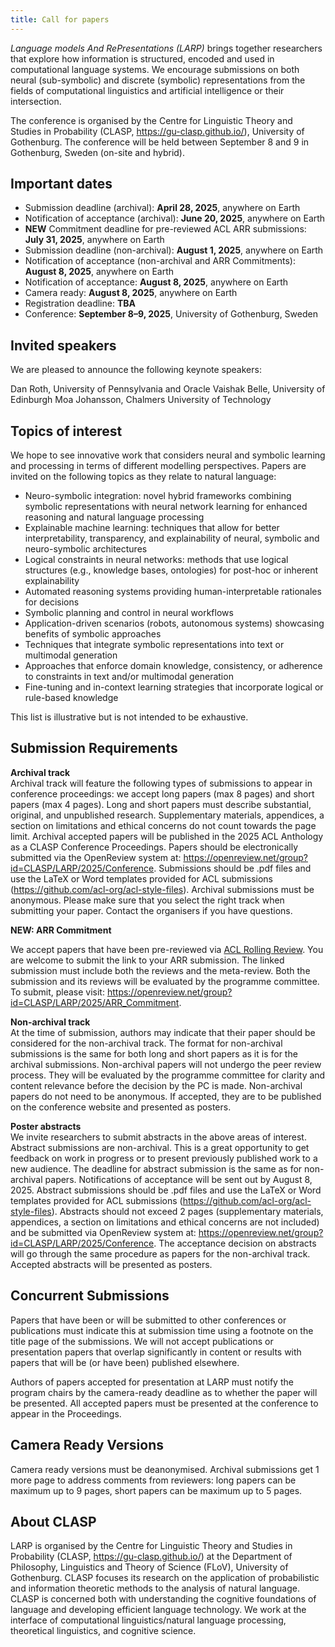 ```yaml
---
title: Call for papers
---
```



*Language models And RePresentations (LARP)* brings together researchers that explore how information is structured, encoded and used in computational language systems. We encourage submissions on both neural (sub-symbolic) and discrete (symbolic) representations from the fields of computational linguistics and artificial intelligence or their intersection.

The conference is organised by the Centre for Linguistic Theory and Studies in Probability (CLASP, https://gu-clasp.github.io/), University of Gothenburg. The conference will be held between September 8 and 9 in Gothenburg, Sweden (on-site and hybrid).


Important dates
----
- Submission deadline (archival): **April 28, 2025**, anywhere on Earth
- Notification of acceptance (archival): **June 20, 2025**, anywhere on Earth
- **NEW** Commitment deadline for pre-reviewed ACL ARR submissions: **July 31, 2025**, anywhere on Earth
- Submission deadline (non-archival): **August 1, 2025**, anywhere on Earth
- Notification of acceptance (non-archival and ARR Commitments): **August 8, 2025**, anywhere on Earth
- Notification of acceptance: **August 8, 2025**, anywhere on Earth
- Camera ready: **August 8, 2025**, anywhere on Earth
- Registration deadline: **TBA**
- Conference: **September 8–9, 2025**, University of Gothenburg, Sweden


Invited speakers
----
We are pleased to announce the following keynote speakers:

Dan Roth, University of Pennsylvania and Oracle
Vaishak Belle, University of Edinburgh
Moa Johansson, Chalmers University of Technology 


Topics of interest
----
We hope to see innovative work that considers neural and symbolic learning and processing in terms of different modelling perspectives. Papers are invited on the following topics as they relate to natural language: 

- Neuro-symbolic integration: novel hybrid frameworks combining symbolic representations with neural network learning for enhanced reasoning and natural language processing 
- Explainable machine learning: techniques that allow for better interpretability, transparency, and explainability of neural, symbolic and neuro-symbolic architectures  
- Logical constraints in neural networks: methods that use logical structures (e.g., knowledge bases, ontologies) for post-hoc or inherent explainability  
- Automated reasoning systems providing human-interpretable rationales for decisions  
- Symbolic planning and control in neural workflows    
- Application-driven scenarios (robots, autonomous systems) showcasing benefits of symbolic approaches  
- Techniques that integrate symbolic representations into text or multimodal generation  
- Approaches that enforce domain knowledge, consistency, or adherence to constraints in text and/or multimodal generation  
- Fine-tuning and in-context learning strategies that incorporate logical or rule-based knowledge  

This list is illustrative but is not intended to be exhaustive.

Submission Requirements
----

**Archival track**  
Archival track will feature the following types of submissions to appear in conference proceedings: we accept long papers (max 8 pages) and short papers (max 4 pages). Long and short papers must describe substantial, original, and unpublished research. Supplementary materials, appendices, a section on limitations and ethical concerns do not count towards the page limit. Archival accepted papers will be published in the 2025 ACL Anthology as a CLASP Conference Proceedings. Papers should be electronically submitted via the OpenReview system at: https://openreview.net/group?id=CLASP/LARP/2025/Conference. Submissions should be .pdf files and use the LaTeX or Word templates provided for ACL submissions (<https://github.com/acl-org/acl-style-files>). Archival submissions must be anonymous. Please make sure that you select the right track when submitting your paper. Contact the organisers if you have questions.

**NEW: ARR Commitment**  

We accept papers that have been pre-reviewed via [ACL Rolling Review](https://aclrollingreview.org). You are welcome to submit the link to your ARR submission. The linked submission must include both the reviews and the meta-review. Both the submission and its reviews will be evaluated by the programme committee. To submit, please visit: https://openreview.net/group?id=CLASP/LARP/2025/ARR_Commitment.

**Non-archival track**  
At the time of submission, authors may indicate that their paper should be considered for the non-archival track. The format for non-archival submissions is the same for both long and short papers as it is for the archival submissions. Non-archival papers will not undergo the peer review process. They will be evaluated by the programme committee for clarity and content relevance before the decision by the PC is made. Non-archival papers do not need to be anonymous. If accepted, they are to be published on the conference website and presented as posters.

**Poster abstracts**  
We invite researchers to submit abstracts in the above areas of interest. Abstract submissions are non-archival. This is a great opportunity to get feedback on work in progress or to present previously published work to a new audience. The deadline for abstract submission is the same as for non-archival papers. Notifications of acceptance will be sent out by August 8, 2025. Abstract submissions should be .pdf files and use the LaTeX or Word templates provided for ACL submissions (https://github.com/acl-org/acl-style-files). Abstracts should not exceed 2 pages (supplementary materials, appendices, a section on limitations and ethical concerns are not included) and be submitted via OpenReview system at: https://openreview.net/group?id=CLASP/LARP/2025/Conference. The acceptance decision on abstracts will go through the same procedure as papers for the non-archival track. Accepted abstracts will be presented as posters.

Concurrent Submissions
----
Papers that have been or will be submitted to other conferences or publications must indicate this at submission time using a footnote on the title page of the submissions. We will not accept publications or presentation papers that overlap significantly in content or results with papers that will be (or have been) published elsewhere.

Authors of papers accepted for presentation at LARP must notify the program chairs by the camera-ready deadline as to whether the paper will be presented. All accepted papers must be presented at the conference to appear in the Proceedings.

Camera Ready Versions
----
Camera ready versions must be deanonymised. Archival submissions get 1 more page to address comments from reviewers: long papers can be maximum up to 9 pages, short papers can be maximum up to 5 pages.

About CLASP
----
LARP is organised by the Centre for Linguistic Theory and Studies in Probability (CLASP, https://gu-clasp.github.io/) at the Department of Philosophy, Linguistics and Theory of Science (FLoV), University of Gothenburg. CLASP focuses its research on the application of probabilistic and information theoretic methods to the analysis of natural language. CLASP is concerned both with understanding the cognitive foundations of language and developing efficient language technology. We work at the interface of computational linguistics/natural language processing, theoretical linguistics, and cognitive science.

